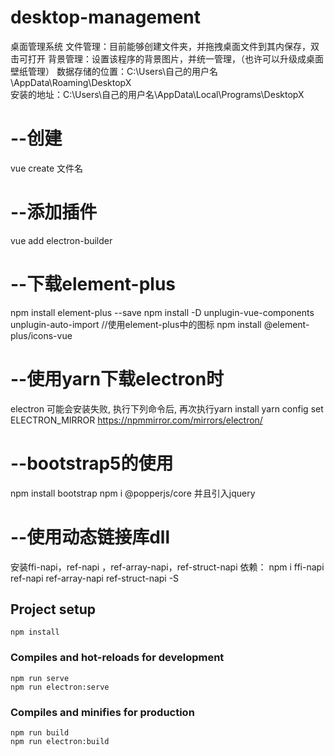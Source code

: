 # desktop-management
桌面管理系统
文件管理：目前能够创建文件夹，并拖拽桌面文件到其内保存，双击可打开
背景管理：设置该程序的背景图片，并统一管理，（也许可以升级成桌面壁纸管理）
数据存储的位置：C:\Users\自己的用户名\AppData\Roaming\DesktopX  
安装的地址：C:\Users\自己的用户名\AppData\Local\Programs\DesktopX  
# --创建
vue create 文件名
# --添加插件
vue add electron-builder
# --下载element-plus
npm install element-plus --save
npm install -D unplugin-vue-components unplugin-auto-import
//使用element-plus中的图标
npm install @element-plus/icons-vue

# --使用yarn下载electron时
electron 可能会安装失败, 执行下列命令后, 再次执行yarn install
yarn config set ELECTRON_MIRROR https://npmmirror.com/mirrors/electron/

# --bootstrap5的使用
npm install bootstrap
npm i @popperjs/core
并且引入jquery

# --使用动态链接库dll
安装ffi-napi，ref-napi ，ref-array-napi，ref-struct-napi 依赖：
npm i ffi-napi ref-napi ref-array-napi ref-struct-napi -S




## Project setup
```
npm install
```

### Compiles and hot-reloads for development
```
npm run serve
npm run electron:serve
```

### Compiles and minifies for production
```
npm run build
npm run electron:build
```
